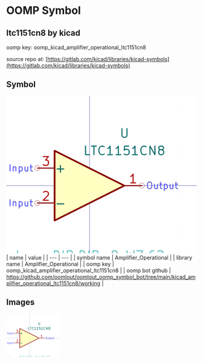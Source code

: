 # OOMP Symbol  
## ltc1151cn8  by kicad  
  
oomp key: oomp_kicad_amplifier_operational_ltc1151cn8  
  
source repo at: [https://gitlab.com/kicad/libraries/kicad-symbols](https://gitlab.com/kicad/libraries/kicad-symbols)  
## Symbol  
  
[![working.png](working_600.png)](working.png)  
| name | value | 
| --- | --- | 
| symbol name | Amplifier_Operational | 
| library name | Amplifier_Operational | 
| oomp key | oomp_kicad_amplifier_operational_ltc1151cn8 | 
| oomp bot github | https://github.com/oomlout/oomlout_oomp_symbol_bot/tree/main/kicad_amplifier_operational_ltc1151cn8/working | 
## Images  
  
[![working.png](working_140.png)](working.png)  
